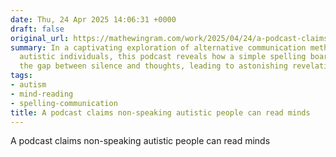 ```yaml
---
date: Thu, 24 Apr 2025 14:06:31 +0000
draft: false
original_url: https://mathewingram.com/work/2025/04/24/a-podcast-claims-non-speaking-autistic-people-can-read-minds/
summary: In a captivating exploration of alternative communication methods for non-speaking
  autistic individuals, this podcast reveals how a simple spelling board can bridge
  the gap between silence and thoughts, leading to astonishing revelations.
tags:
- autism
- mind-reading
- spelling-communication
title: A podcast claims non-speaking autistic people can read minds
---
```


A podcast claims non-speaking autistic people can read minds